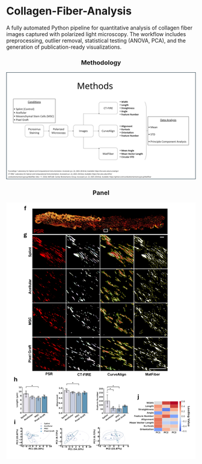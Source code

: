 # Collagen-Fiber-Analysis
A fully automated Python pipeline for quantitative analysis of collagen fiber images captured with polarized light microscopy. The workflow includes preprocessing, outlier removal, statistical testing (ANOVA, PCA), and the generation of publication-ready visualizations.

<h3 align="center">Methodology</h3>
<p align="center">
  <img src="Methods.png" width="800"/>
</p>

<h3 align="center">Panel</h3>
<p align="center">
  <img src="Panel.png" width="800"/>
</p>


